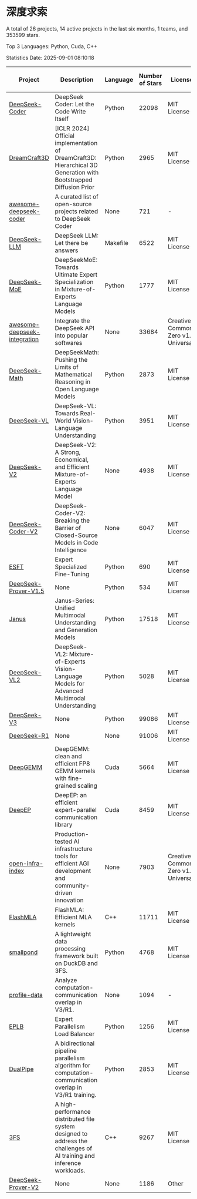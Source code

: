 # 深度求索

A total of 26 projects, 14 active projects in the last six months, 1 teams, and 353599 stars.

Top 3 Languages: Python, Cuda, C++

Statistics Date: 2025-09-01 08:10:18

| Project | Description | Language | Number of Stars | License | Creation Date | Last Updated Date | Last Pushed Date |
| --- | --- | --- | --- | --- | --- | --- | --- |
| [DeepSeek-Coder](https://github.com/deepseek-ai/DeepSeek-Coder) | DeepSeek Coder: Let the Code Write Itself | Python | 22098 | MIT License | 2023-10-20 | 2025-09-01 | 2024-05-21 |
| [DreamCraft3D](https://github.com/deepseek-ai/DreamCraft3D) | [ICLR 2024] Official implementation of DreamCraft3D: Hierarchical 3D Generation with Bootstrapped Diffusion Prior | Python | 2965 | MIT License | 2023-10-23 | 2025-08-28 | 2025-04-22 |
| [awesome-deepseek-coder](https://github.com/deepseek-ai/awesome-deepseek-coder) | A curated list of open-source projects related to DeepSeek Coder | None | 721 | - | 2023-11-06 | 2025-08-27 | 2024-04-03 |
| [DeepSeek-LLM](https://github.com/deepseek-ai/DeepSeek-LLM) | DeepSeek LLM: Let there be answers | Makefile | 6522 | MIT License | 2023-11-29 | 2025-08-31 | 2024-02-04 |
| [DeepSeek-MoE](https://github.com/deepseek-ai/DeepSeek-MoE) | DeepSeekMoE: Towards Ultimate Expert Specialization in Mixture-of-Experts Language Models | Python | 1777 | MIT License | 2024-01-02 | 2025-09-01 | 2024-01-16 |
| [awesome-deepseek-integration](https://github.com/deepseek-ai/awesome-deepseek-integration) | Integrate the DeepSeek API into popular softwares | None | 33684 | Creative Commons Zero v1.0 Universal | 2024-01-11 | 2025-09-01 | 2025-05-13 |
| [DeepSeek-Math](https://github.com/deepseek-ai/DeepSeek-Math) | DeepSeekMath: Pushing the Limits of Mathematical Reasoning in Open Language Models | Python | 2873 | MIT License | 2024-02-05 | 2025-08-31 | 2024-04-15 |
| [DeepSeek-VL](https://github.com/deepseek-ai/DeepSeek-VL) | DeepSeek-VL: Towards Real-World Vision-Language Understanding | Python | 3951 | MIT License | 2024-03-07 | 2025-09-01 | 2024-04-24 |
| [DeepSeek-V2](https://github.com/deepseek-ai/DeepSeek-V2) | DeepSeek-V2: A Strong, Economical, and Efficient Mixture-of-Experts Language Model | None | 4938 | MIT License | 2024-04-22 | 2025-08-31 | 2024-09-25 |
| [DeepSeek-Coder-V2](https://github.com/deepseek-ai/DeepSeek-Coder-V2) | DeepSeek-Coder-V2: Breaking the Barrier of Closed-Source Models in Code Intelligence | None | 6047 | MIT License | 2024-06-14 | 2025-09-01 | 2024-09-24 |
| [ESFT](https://github.com/deepseek-ai/ESFT) | Expert Specialized Fine-Tuning | Python | 690 | MIT License | 2024-07-04 | 2025-08-26 | 2025-05-22 |
| [DeepSeek-Prover-V1.5](https://github.com/deepseek-ai/DeepSeek-Prover-V1.5) | None | Python | 534 | MIT License | 2024-08-15 | 2025-08-27 | 2024-08-16 |
| [Janus](https://github.com/deepseek-ai/Janus) | Janus-Series: Unified Multimodal Understanding and Generation Models | Python | 17518 | MIT License | 2024-10-18 | 2025-09-01 | 2025-02-01 |
| [DeepSeek-VL2](https://github.com/deepseek-ai/DeepSeek-VL2) | DeepSeek-VL2: Mixture-of-Experts Vision-Language Models for Advanced Multimodal Understanding | Python | 5028 | MIT License | 2024-12-13 | 2025-09-01 | 2025-02-26 |
| [DeepSeek-V3](https://github.com/deepseek-ai/DeepSeek-V3) | None | Python | 99086 | MIT License | 2024-12-26 | 2025-09-01 | 2025-08-28 |
| [DeepSeek-R1](https://github.com/deepseek-ai/DeepSeek-R1) | None | None | 91006 | MIT License | 2025-01-20 | 2025-09-01 | 2025-06-27 |
| [DeepGEMM](https://github.com/deepseek-ai/DeepGEMM) | DeepGEMM: clean and efficient FP8 GEMM kernels with fine-grained scaling | Cuda | 5664 | MIT License | 2025-02-13 | 2025-09-01 | 2025-08-28 |
| [DeepEP](https://github.com/deepseek-ai/DeepEP) | DeepEP: an efficient expert-parallel communication library | Cuda | 8459 | MIT License | 2025-02-17 | 2025-09-01 | 2025-08-28 |
| [open-infra-index](https://github.com/deepseek-ai/open-infra-index) | Production-tested AI infrastructure tools for efficient AGI development and community-driven innovation | None | 7903 | Creative Commons Zero v1.0 Universal | 2025-02-21 | 2025-09-01 | 2025-05-15 |
| [FlashMLA](https://github.com/deepseek-ai/FlashMLA) | FlashMLA: Efficient MLA kernels | C++ | 11711 | MIT License | 2025-02-21 | 2025-09-01 | 2025-08-27 |
| [smallpond](https://github.com/deepseek-ai/smallpond) | A lightweight data processing framework built on DuckDB and 3FS. | Python | 4768 | MIT License | 2025-02-24 | 2025-09-01 | 2025-03-05 |
| [profile-data](https://github.com/deepseek-ai/profile-data) | Analyze computation-communication overlap in V3/R1. | None | 1094 | - | 2025-02-26 | 2025-09-01 | 2025-03-21 |
| [EPLB](https://github.com/deepseek-ai/EPLB) | Expert Parallelism Load Balancer | Python | 1256 | MIT License | 2025-02-26 | 2025-09-01 | 2025-03-24 |
| [DualPipe](https://github.com/deepseek-ai/DualPipe) | A bidirectional pipeline parallelism algorithm for computation-communication overlap in V3/R1 training. | Python | 2853 | MIT License | 2025-02-26 | 2025-09-01 | 2025-03-10 |
| [3FS](https://github.com/deepseek-ai/3FS) |  A high-performance distributed file system designed to address the challenges of AI training and inference workloads.  | C++ | 9267 | MIT License | 2025-02-27 | 2025-09-01 | 2025-08-26 |
| [DeepSeek-Prover-V2](https://github.com/deepseek-ai/DeepSeek-Prover-V2) | None | None | 1186 | Other | 2025-04-30 | 2025-09-01 | 2025-07-18 |
